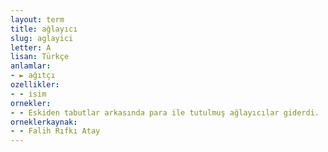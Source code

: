 ```yaml
---
layout: term
title: ağlayıcı
slug: aglayici
letter: A
lisan: Türkçe
anlamlar:
- ► ağıtçı
ozellikler:
- - isim
ornekler:
- - Eskiden tabutlar arkasında para ile tutulmuş ağlayıcılar giderdi.
orneklerkaynak:
- - Falih Rıfkı Atay
---
```

